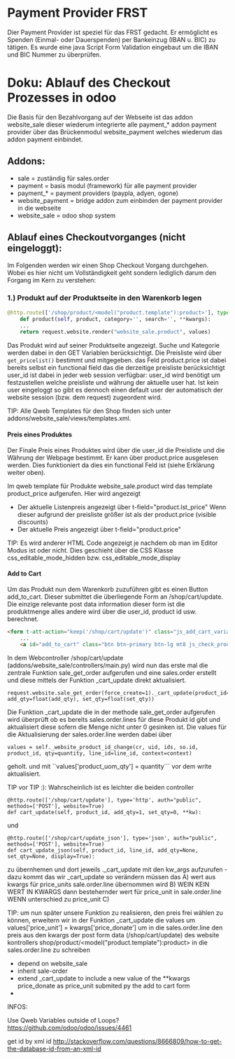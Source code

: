 # Payment Provider FRST


Dier Payment Provider ist speziel für das FRST gedacht. Er ermöglicht es Spenden (Einmal- oder Dauerspenden) per 
 Bankeinzug (IBAN u. BIC) zu tätigen. Es wurde eine java Script Form Validation eingebaut um die IBAN und BIC Nummer
 zu überprüfen.
 
# Doku: Ablauf des Checkout Prozesses in odoo
 
Die Basis für den Bezahlvorgang auf der Webseite ist das addon website_sale dieser wiederum integrierte alle payment_*
 addon payment provider über das Brückenmodul website_payment welches wiederum das addon payment einbindet.

## Addons:
- sale              = zuständig für sales.order
- payment           = basis modul (framework) für alle payment provider
- payment_*         = payment providers (paypla, adyen, ogone)
- website_payment   = bridge addon zum einbinden der payment provider in die webseite
- website_sale      = odoo shop system

## Ablauf eines Checkoutvorganges (nicht eingeloggt):

Im Folgenden werden wir einen Shop Checkout Vorgang durchgehen. Wobei es hier nicht um Vollständigkeit geht sondern 
 lediglich darum den Forgang im Kern zu verstehen:

### 1.) Produkt auf der Produktseite in den Warenkorb legen

```python
@http.route(['/shop/product/<model("product.template"):product>'], type='http', auth="public", website=True)
    def product(self, product, category='', search='', **kwargs):
    ...
    return request.website.render("website_sale.product", values)
```

Das Produkt wird auf seiner Produktseite angezeigt. Suche und Kategorie werden dabei in den GET Variablen 
 berücksichtigt. Die Preisliste wird über ```get_pricelist()``` bestimmt und mitgegeben. das Feld product.price ist
 dabei bereits selbst ein functional field das die derzeitige preisliste berücksichtigt user_id ist dabei in jeder
 web session verfügbar: user_id wird benötigt um festzustellen welche preisliste und währung der aktuelle user hat.
 Ist kein user eingeloggt so gibt es dennoch einen default user der automatisch der website session (bzw. dem request)
 zugeordent wird.

TIP: Alle Qweb Templates für den Shop finden sich unter addons/website_sale/views/templates.xml.

#### Preis eines Produktes
Der Finale Preis eines Produktes wird über die user_id die Preisliste und die Währung der Webpage bestimmt.
 Er kann über product.price ausgelesen werden. Dies funktioniert da dies ein functional Feld ist (siehe Erklärung 
 weiter oben).

Im qweb template für Produkte website_sale.product wird das template product_price aufgerufen. Hier wird angezeigt

- Der aktuelle Listenpreis angezeigt über t-field="product.lst_price" Wenn dieser aufgrund der preisliste größer ist als der product.price (visible discounts)
- Der aktuelle Preis angezeigt über t-field="product.price"

TIP: Es wird anderer HTML Code angezeigt je nachdem ob man im Editor Modus ist oder nicht. Dies geschieht über die CSS
 Klasse css_editable_mode_hidden bzw. css_editable_mode_display

#### Add to Cart
Um das Produkt nun dem Warenkorb zuzuführen gibt es einen Button add_to_cart. Dieser submittet die überliegende Form
 an /shop/cart/update. Die einzige relevante post data information dieser form ist die produktmenge alles andere wird 
 über die user_id, product id usw. berechnet.
``` html
<form t-att-action="keep('/shop/cart/update')" class="js_add_cart_variants" method="POST">
    ...
    <a id="add_to_cart" class="btn btn-primary btn-lg mt8 js_check_product a-submit" href="#">Add to Cart</a>
```

In dem Webcontroller /shop/cart/update (addons/website_sale/controllers/main.py) wird nun das erste mal die zentrale 
 Funktion sale_get_order aufgerufen und eine sales.order erstellt und diese mittels der Funktion _cart_update 
 direkt aktualisiert.
 ```
 request.website.sale_get_order(force_create=1)._cart_update(product_id=int(product_id), add_qty=float(add_qty), set_qty=float(set_qty))
 ```
 
Die Funktion _cart_update die in der methode sale_get_order aufgerufen wird überprüft ob es bereits sales.order.lines 
 für diese Produkt id gibt und aktualisiert diese sofern die Menge nicht unter 0 gesinken ist. Die values für die 
 Aktualisierung der sales.order.line werden dabei über 
 ```
 values = self._website_product_id_change(cr, uid, ids, so.id, product_id, qty=quantity, line_id=line_id, context=context)
 ```
 geholt. und mit ``values['product_uom_qty'] = quantity``` vor dem write aktualisiert. 
 

TIP vor TIP :): Wahrscheinlich ist es leichter die beiden controller 
```
@http.route(['/shop/cart/update'], type='http', auth="public", methods=['POST'], website=True)
def cart_update(self, product_id, add_qty=1, set_qty=0, **kw):
```
und
```
@http.route(['/shop/cart/update_json'], type='json', auth="public", methods=['POST'], website=True)
def cart_update_json(self, product_id, line_id, add_qty=None, set_qty=None, display=True):
```
zu übernhemen und dort jeweils ._cart_update mit den kw_args aufzurufen - dazu kommt das wir _cart_update so verändern 
müssen das 
A) wert aus kwargs für price_units sale.order.line übernommen wird 
B) WEIN KEIN WERT IN KWARGS dann bestehernder wert für price_unit in sale.order.line WENN unterschied zu price_unit
C) 


 
TIP: um nun später unsere Funktion zu realisieren, den preis frei wählen zu können, erweitern wir in der Funktion 
 _cart_update die values um values['price_unit'] = kwargs['price_donate']  um in die sales.order.line den preis 
 aus den kwargs der post form data (/shop/cart/update) des website kontrollers shop/product/<model("product.template"):product>
 in die sales.order.line zu schreiben
 
 - depend on website_sale
 - inherit sale-order
 - extend _cart_update to include a new value of the **kwargs price_donate as price_unit submited py the add to cart form
 - 

 INFOS:
 
 Use Qweb Variables outside of Loops?
 https://github.com/odoo/odoo/issues/4461
 
 get id by xml id
 http://stackoverflow.com/questions/8666809/how-to-get-the-database-id-from-an-xml-id

